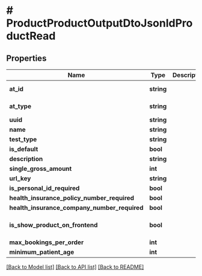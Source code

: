 # # ProductProductOutputDtoJsonldProductRead

## Properties

Name | Type | Description | Notes
------------ | ------------- | ------------- | -------------
**at_id** | **string** |  | [optional] [readonly]
**at_type** | **string** |  | [optional] [readonly]
**uuid** | **string** |  | [optional]
**name** | **string** |  | [optional]
**test_type** | **string** |  | [optional]
**is_default** | **bool** |  | [optional]
**description** | **string** |  | [optional]
**single_gross_amount** | **int** |  | [optional]
**url_key** | **string** |  | [optional]
**is_personal_id_required** | **bool** |  | [optional]
**health_insurance_policy_number_required** | **bool** |  | [optional]
**health_insurance_company_number_required** | **bool** |  | [optional]
**is_show_product_on_frontend** | **bool** |  | [optional] [default to true]
**max_bookings_per_order** | **int** |  | [optional]
**minimum_patient_age** | **int** |  | [optional]

[[Back to Model list]](../../README.md#models) [[Back to API list]](../../README.md#endpoints) [[Back to README]](../../README.md)
